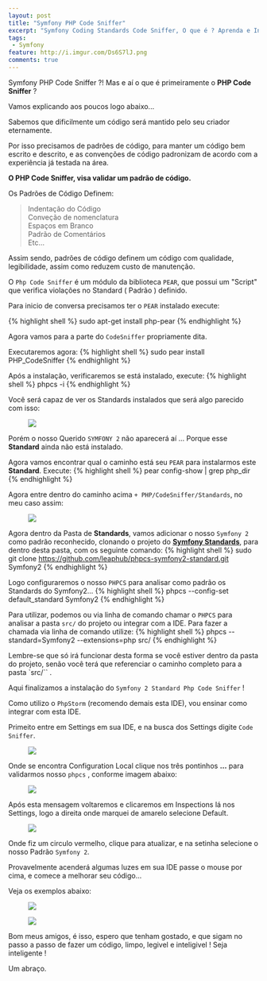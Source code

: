 ```yaml
---
layout: post
title: "Symfony PHP Code Sniffer"
excerpt: "Symfony Coding Standards Code Sniffer, O que é ? Aprenda e Instale!"
tags:
 - Symfony
feature: http://i.imgur.com/Ds6S7lJ.png
comments: true
---
```

Symfony PHP Code Sniffer ?!
Mas e aí o que é primeiramente o **PHP Code Sniffer** ?

Vamos explicando aos poucos logo abaixo...

Sabemos que dificilmente um código será mantido pelo seu criador eternamente.

Por isso precisamos de padrões de código, para manter um código bem escrito e descrito, e as convenções de código padronizam de acordo com a experiência já testada na área.

**O PHP Code Sniffer, visa validar um padrão de código.**

Os Padrões de Código Definem:

  > Indentação do Código  
  >  Conveção de nomenclatura  
  >  Espaços em Branco  
  >  Padrão de Comentários  
  >  Etc...  

Assim sendo, padrões de código definem um código com qualidade, legibilidade, assim como reduzem custo de manutenção.

O `Php Code Sniffer` é um módulo da biblioteca `PEAR`, que possui um "Script" que verifica violações no Standard ( Padrão ) definido.

Para inicio de conversa precisamos ter o `PEAR` instalado execute:

{% highlight shell %}
sudo apt-get install php-pear
{% endhighlight %}

Agora vamos para a parte do `CodeSniffer` propriamente dita.

Executaremos agora:
{% highlight shell %}
sudo pear install PHP_CodeSniffer
{% endhighlight %}

Após a instalação, verificaremos se está instalado, execute:
{% highlight shell %}
phpcs -i
{% endhighlight %}

Você será capaz de ver os Standards instalados que será algo parecido com isso:
<figure>
	<img src="{{ site.url }}/images/bancoPostagens/symfonyphpcs/phpcsi.png">
</figure>

Porém o nosso Querido `SYMFONY 2` não aparecerá aí ...
Porque esse **Standard** ainda não está instalado.

Agora vamos encontrar qual o caminho está seu `PEAR` para instalarmos este **Standard**.
Execute:
{% highlight shell %}
pear config-show | grep php_dir
{% endhighlight %}

Agora entre dentro do caminho acima `+ PHP/CodeSniffer/Standards`, no meu caso assim:
<figure>
	<img src="{{ site.url }}/images/bancoPostagens/symfonyphpcs/phpcsdir.png">
</figure>

Agora dentro da Pasta de **Standards**, vamos adicionar o nosso `Symfony 2` como padrão reconhecido, clonando o projeto do **[Symfony Standards](https://github.com/leaphub/phpcs-symfony2-standard)**, para dentro desta pasta, com os seguinte comando:
{% highlight shell %}
sudo git clone https://github.com/leaphub/phpcs-symfony2-standard.git Symfony2
{% endhighlight %}

Logo configuraremos o nosso `PHPCS` para analisar como padrão os Standards do Symfony2...
{% highlight shell %}
phpcs --config-set default_standard Symfony2
{% endhighlight %}

Para utilizar, podemos ou via linha de comando chamar o `PHPCS` para analisar a pasta `src/` do projeto ou integrar com a IDE.
Para fazer a chamada via linha de comando utilize:
{% highlight shell %}
phpcs --standard=Symfony2 --extensions=php src/
{% endhighlight %}

Lembre-se que só irá funcionar desta forma se você estiver dentro da pasta do projeto, senão você terá que referenciar o caminho completo para a pasta `src/`` .

Aqui finalizamos a instalação do `Symfony 2 Standard Php Code Sniffer` !

Como utilizo o `PhpStorm` (recomendo demais esta IDE), vou ensinar como integrar com esta IDE.

Primeito entre em Settings em sua IDE, e na busca dos Settings digite `Code Sniffer`.

<figure>
	<img src="{{ site.url }}/images/bancoPostagens/symfonyphpcs/phpstormcs1.png">
</figure>

Onde se encontra Configuration Local clique nos três pontinhos **...** para validarmos nosso `phpcs` , conforme imagem abaixo:

<figure>
	<img src="{{ site.url }}/images/bancoPostagens/symfonyphpcs/phpstormcs2.png">
</figure>

Após esta mensagem voltaremos e clicaremos em Inspections lá nos Settings, logo a direita onde marquei de amarelo selecione Default.
<figure>
	<img src="{{ site.url }}/images/bancoPostagens/symfonyphpcs/phpstormcs3.png">
</figure>

Onde fiz um circulo vermelho, clique para atualizar, e na setinha selecione o nosso Padrão `Symfony 2`.

Provavelmente acenderá algumas luzes em sua IDE passe o mouse por cima, e comece a melhorar seu código...

Veja os exemplos abaixo:
<figure>
	<img src="{{ site.url }}/images/bancoPostagens/symfonyphpcs/phpstormcs4.png">
</figure>

<figure>
	<img src="{{ site.url }}/images/bancoPostagens/symfonyphpcs/phpstormcs5.png">
</figure>

Bom meus amigos, é isso, espero que tenham gostado, e que sigam no passo a passo de fazer um código, limpo, legivel e inteligivel !
Seja inteligente !

Um abraço.

<i class="icon-smile"></i>
